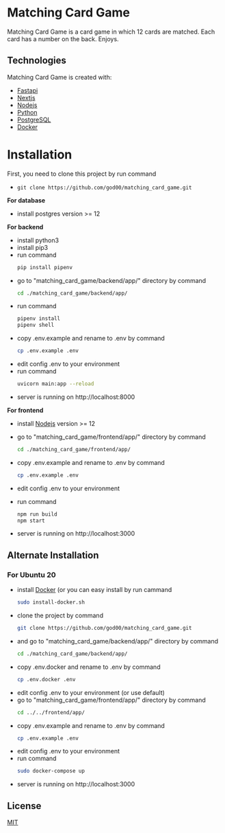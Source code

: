 
# Matching Card Game

Matching Card Game is a card game in which 12 cards are matched. Each card has a number on the back. Enjoys.

## Technologies
Matching Card Game is created with:
* [Fastapi](https://fastapi.tiangolo.com/)
* [Nextjs](https://nextjs.org/)
* [Nodejs](https://nodejs.org/)
* [Python](https://www.python.org/)
* [PostgreSQL](https://www.postgresql.org/)
* [Docker](https://www.docker.com/)

# Installation

First, you need to clone this project by run command
- ``git clone https://github.com/god00/matching_card_game.git``

**For database**
- install postgres version >= 12

**For backend**
- install python3
- install pip3
- run command
	```bash
	pip install pipenv
	```
- go to "matching_card_game/backend/app/" directory by command
	```bash
	cd ./matching_card_game/backend/app/
	```
- run command 
	```bash
	pipenv install
	pipenv shell
	```
- copy .env.example and rename to .env by command 
	```bash
	cp .env.example .env
	```
- edit config .env to your environment
- run command 
	```bash
	uvicorn main:app --reload
	```
- server is running on http://localhost:8000

**For frontend**

- install [Nodejs](https://nodejs.org/) version >= 12

- go to "matching_card_game/frontend/app/" directory by command 
	```bash
	cd ./matching_card_game/frontend/app/
	```
- copy .env.example and rename to .env by command
	```bash
	cp .env.example .env
	```
- edit config .env to your environment
- run command 
	```bash
	npm run build
	npm start
	```

- server is running on http://localhost:3000

## Alternate Installation

### For Ubuntu 20

- install [Docker](https://www.docker.com/) (or you can easy install by run cammand 
	```bash
	sudo install-docker.sh
	```
- clone the project by command
	```bash
	git clone https://github.com/god00/matching_card_game.git
	```
- and go to "matching_card_game/backend/app/" directory by command
	```bash
	cd ./matching_card_game/backend/app/
	```
- copy .env.docker and rename to .env by command
	```bash
	cp .env.docker .env
	```
- edit config .env to your environment (or use default)
- go to "matching_card_game/frontend/app/" directory by command
	```bash
	cd ../../frontend/app/
	```
- copy .env.example and rename to .env by command
	```bash
	cp .env.example .env
	```
- edit config .env to your environment
- run command
	```bash
	sudo docker-compose up
	```
- server is running on http://localhost:3000

## License

[MIT](https://choosealicense.com/licenses/mit/)